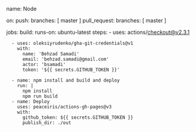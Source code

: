 name: Node

on:
  push:
    branches: [ master ]
  pull_request:
    branches: [ master ]

jobs:
  build:
    runs-on: ubuntu-latest
    steps:
      - uses: actions/checkout@v2.3.1

      - uses: oleksiyrudenko/gha-git-credentials@v1
        with:
          name: 'Behzad Samadi'
          email: 'behzad.samadi@gmail.com'
          actor: 'bsamadi'
          token: '${{ secrets.GITHUB_TOKEN }}'
        
      - name: npm install and build and deploy
        run: |
          npm install
          npm run build
      - name: Deploy	
        uses: peaceiris/actions-gh-pages@v3	
        with:	
          github_token: ${{ secrets.GITHUB_TOKEN }}	
          publish_dir: ./out
